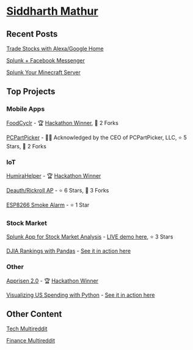# [Siddharth Mathur](https://www.smathur.tk/)

## Recent Posts

[Trade Stocks with Alexa/Google Home](https://www.smathur.tk/VoiceTrader/)

[Splunk + Facebook Messenger](https://www.smathur.tk/splunk-messenger/)

[Splunk Your Minecraft Server](https://www.smathur.tk/SplunkMC/)

## Top Projects

### Mobile Apps

[FoodCyclr](https://github.com/sidward35/FoodCyclr) - 🏆 [Hackathon Winner](https://devpost.com/software/foodcyclr), 🍴 2 Forks

[PCPartPicker](https://github.com/sidward35/PCPartPicker) - 👨‍💼 Acknowledged by the CEO of PCPartPicker, LLC, ⭐ 5 Stars, 🍴 2 Forks

### IoT

[HumiraHelper](https://github.com/sidward35/HumiraHelper) - 🏆 [Hackathon Winner](https://twitter.com/abbvie/status/1145693699118174208)

[Deauth/Rickroll AP](https://github.com/sidward35/Deauth-RickRollAP) - ⭐ 6 Stars, 🍴 3 Forks

[ESP8266 Smoke Alarm](https://github.com/sidward35/esp8266-smoke-alarm) - ⭐ 1 Star

### Stock Market

[Splunk App for Stock Market Analysis](https://github.com/sidward35/splunk-stocks-analysis) - [LIVE demo here](http://splunk.smathur.tk), ⭐ 3 Stars

[DJIA Rankings with Pandas](https://github.com/sidward35/heroku-stocks-analysis) - [See it in action here](https://djia-list.herokuapp.com)

### Other

[Apprisen 2.0](https://github.com/sidward35/Apprisen2.0) - 🏆 [Hackathon Winner](https://twitter.com/Apprisen/status/1185649343870582784)

[Visualizing US Spending with Python](https://github.com/sidward35/usa_spending) - [See it in action here](https://usa-budgets.herokuapp.com)

## Other Content

[Tech Multireddit](https://www.smathur.tk/tech)

[Finance Multireddit](https://www.smathur.tk/money)
